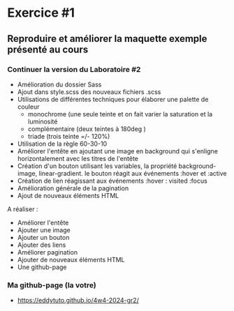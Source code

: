 # Exercice #1
## Reproduire et améliorer la maquette exemple présenté au cours

### Continuer la version du Laboratoire #2
- Amélioration du dossier Sass
- Ajout dans style.scss des nouveaux fichiers .scss
- Utilisations de différentes techniques pour élaborer une palette de couleur
    - monochrome (une seule teinte et on fait varier la saturation et la luminosité
    - complémentaire (deux teintes à 180deg )
    - triade (trois teinte =/- 120%)
- Utilisation de la règle 60-30-10
- Améliorer l'entête en ajoutant une image en background qui s'enligne horizontalement avec les titres de l'entête
- Création d'un bouton utilisant les variables, la propriété background-image, linear-gradient. le bouton réagit aux événements :hover et :active
- Création de lien réagissant aux événements :hover : visited :focus 
- Amélioration générale de la pagination
- Ajout de nouveaux éléments HTML


A réaliser :
- Améliorer l'entête
- Ajouter une image
- Ajouter un bouton
- Ajouter des liens
- Améliorer pagination
- Ajouter de nouveaux éléments HTML
- Une github-page

### Ma github-page (la votre)
- https://eddytuto.github.io/4w4-2024-gr2/